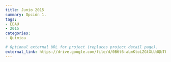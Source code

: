 ```yaml
---
title: Junio 2015
summary: Opción 1.
tags:
- EBAU
- 2015
categories:
- Química

# Optional external URL for project (replaces project detail page).
external_link: https://drive.google.com/file/d/0B6t6-aLmKtoLZGtXLUdQbTFPeVU/view
---
```

